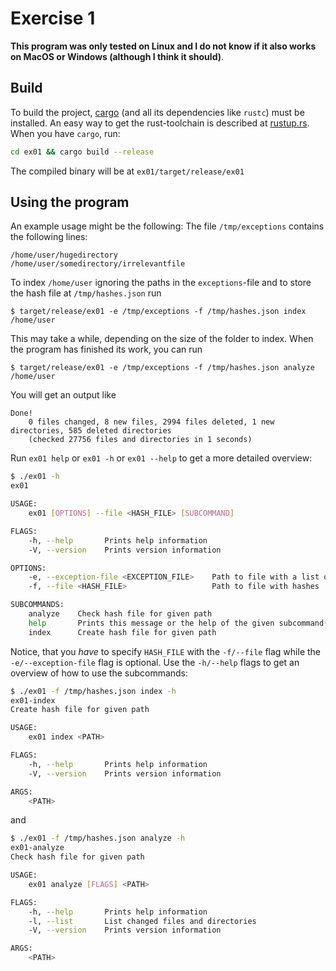 # Exercise 1
**This program was only tested on Linux and I do not know if it also works on MacOS or Windows (although I think it should)**.
## Build
To build the project, [cargo](https://github.com/rust-lang/cargo) (and all its dependencies like `rustc`) must be installed. An easy way to get the rust-toolchain is described at [rustup.rs](https://rustup.rs/). When you have `cargo`, run:
```bash 
cd ex01 && cargo build --release
``` 
The compiled binary will be at `ex01/target/release/ex01`

## Using the program
An example usage might be the following: The file `/tmp/exceptions` contains the following lines:
```
/home/user/hugedirectory
/home/user/somedirectory/irrelevantfile
```
To index `/home/user` ignoring the paths in the `exceptions`-file and to store the hash file at `/tmp/hashes.json` run
```
$ target/release/ex01 -e /tmp/exceptions -f /tmp/hashes.json index /home/user
```
This may take a while, depending on the size of the folder to index. When the program has finished its work, you can run
```
$ target/release/ex01 -e /tmp/exceptions -f /tmp/hashes.json analyze /home/user
```
You will get an output like
```
Done!
	0 files changed, 8 new files, 2994 files deleted, 1 new directories, 585 deleted directories
	(checked 27756 files and directories in 1 seconds)
```

Run `ex01 help` or `ex01 -h` or `ex01 --help` to get a more detailed overview:
```bash
$ ./ex01 -h
ex01

USAGE:
    ex01 [OPTIONS] --file <HASH_FILE> [SUBCOMMAND]

FLAGS:
    -h, --help       Prints help information
    -V, --version    Prints version information

OPTIONS:
    -e, --exception-file <EXCEPTION_FILE>    Path to file with a list of files to skip
    -f, --file <HASH_FILE>                   Path to file with hashes

SUBCOMMANDS:
    analyze    Check hash file for given path
    help       Prints this message or the help of the given subcommand(s)
    index      Create hash file for given path
```
Notice, that you *have* to specify `HASH_FILE` with the `-f/--file` flag while the `-e/--exception-file` flag is optional. Use the `-h/--help` flags to get an overview of how to use the subcommands:
```bash
$ ./ex01 -f /tmp/hashes.json index -h
ex01-index
Create hash file for given path

USAGE:
    ex01 index <PATH>

FLAGS:
    -h, --help       Prints help information
    -V, --version    Prints version information

ARGS:
    <PATH>
```
and
```bash
$ ./ex01 -f /tmp/hashes.json analyze -h
ex01-analyze
Check hash file for given path

USAGE:
    ex01 analyze [FLAGS] <PATH>

FLAGS:
    -h, --help       Prints help information
    -l, --list       List changed files and directories
    -V, --version    Prints version information

ARGS:
    <PATH>
```
